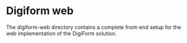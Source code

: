 # Digiform web

The digiform-web directory contains a complete front-end setup for the web implementation of the DigiForm solution. 
